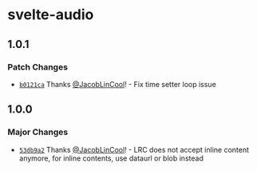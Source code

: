 # svelte-audio

## 1.0.1

### Patch Changes

- [`b0121ca`](https://github.com/JacobLinCool/svelte-audio/commit/b0121ca308423453fd4fc8021a059dc58c1278a2) Thanks [@JacobLinCool](https://github.com/JacobLinCool)! - Fix time setter loop issue

## 1.0.0

### Major Changes

- [`53db9a2`](https://github.com/JacobLinCool/svelte-audio/commit/53db9a2756c7c8ce6503ddaae93bfd4f74240ef7) Thanks [@JacobLinCool](https://github.com/JacobLinCool)! - LRC does not accept inline content anymore, for inline contents, use dataurl or blob instead
